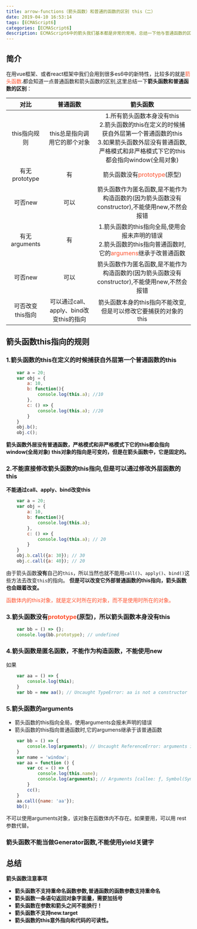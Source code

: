 ```yaml
---
title: arrow-functions（箭头函数）和普通的函数的区别 this（二）
date: 2019-04-10 16:53:14
tags: [ECMAScript6]
categories: [ECMAScript6]
description: ECMAScript6中的箭头我们基本都是非常的常用，总结一下他与普通函数的区别和优点、确定。
---
```

## 简介

在用vue框架、或者react框架中我们会用到很多es6中的新特性，比较多的就是<font color="#ff502c">箭头函数</font>.都会知道一点普通函数和箭头函数的区别,这里总结一下**箭头函数和普通函数的区别**：

|      对比     |      普通函数      |     箭头函数     |
|:------------:|:-------------:|:-------------:|
| this指向规则 |  this总是指向调用它的那个对象| 1.所有箭头函数本身没有this </br>2.箭头函数的this在定义的时候捕获自外层第一个普通函数的this </br> 3.如果箭头函数外层没有普通函数,严格模式和非严格模式下它的this都会指向window(全局对象) |
| 有无prototype |   有   | 箭头函数没有<font color="#ff502c">prototype</font>(原型) |
| 可否new |   可以   | 箭头函数作为匿名函数,是不能作为构造函数的(因为箭头函数没有constructor),不能使用new,不然会报错 |
| 有无arguments |   有   | 1.箭头函数的this指向全局,使用会报未声明的错误 </br> 2.箭头函数的this指向普通函数时,它的<font color="#ff502c">argumens</font>继承于改普通函数 |
| 可否new |   可以   | 箭头函数作为匿名函数,是不能作为构造函数的(因为箭头函数没有constructor),不能使用new,不然会报错 |
| 可否改变this指向 |   可以通过call、apply、bind改变this的指向  | 箭头函数本身的this指向不能改变,但是可以修改它要捕获的对象的this |

## 箭头函数this指向的规则

### 1.箭头函数的this在定义的时候捕获自外层第一个普通函数的this

```javascript
    var a = 20;
    var obj = {
        a: 10,
        b: function(){
            console.log(this.a); //10
        },
        c: () => {
            console.log(this.a); //20
        }
    }
    obj.b(); 
    obj.c();
```

**箭头函数外层没有普通函数，严格模式和非严格模式下它的this都会指向window(全局对象)**
**this对象的指向是可变的，但是在箭头函数中，它是固定的。**

### 2.不能直接修改箭头函数的this指向,但是可以通过修改外层函数的this

**不能通过call、apply、bind改变this**

```javascript 
    var a = 20;
    var obj = {
        a: 10,
        b: function(){
            console.log(this.a); 
        },
        c: () => {
            console.log(this.a); // 20
        }
    }
    obj.b.call({a: 30}); // 30
    obj.c.call({a: 40}); // 20
```

由于箭头函数**没有**自己的`this`，所以当然也就不能用`call()`、`apply()`、`bind()`这些方法去改变`this`的指向。
**但是可以改变它外部普通函数的this指向，箭头函数也会跟着改变。**

<font color="#ff502c">函数体内的this对象，就是定义时所在的对象，而不是使用时所在的对象。</font>

### 3.箭头函数没有<font color="#ff502c">prototype</font>(原型)，所以箭头函数本身没有this

```javascript
    var bb = () => {};
    console.log(bb.prototype); // undefined
```

### 4.箭头函数是匿名函数，不能作为构造函数，不能使用new

如果
```javascript
    var aa = () => {
        console.log(this);
    }
    var bb = new aa(); // Uncaught TypeError: aa is not a constructor
```

### 5.箭头函数的arguments

- 箭头函数的this指向全局，使用arguments会报未声明的错误
- 箭头函数的this指向普通函数时,它的argumens继承于该普通函数

```javascript
    var bb = () => {
        console.log(arguments); // Uncaught ReferenceError: arguments is not defined
    }
    var name = 'window';
    var aa = function () {
        var cc = () => {
            console.log(this.name);
            console.log(arguments); // Arguments [callee: ƒ, Symbol(Symbol.iterator): ƒ]
        }
        cc();
    }
    aa.call({name: 'aa'});
    bb();
```

不可以使用arguments对象，该对象在函数体内不存在。如果要用，可以用 rest 参数代替。

### 箭头函数不能当做Generator函数,不能使用yield关键字

## 总结

**箭头函数注意事项**

- **箭头函数不支持重命名函数参数,普通函数的函数参数支持重命名**
- **箭头函数一条语句返回对象字面量，需要加括号**
- **箭头函数在参数和箭头之间不能换行！**
- **箭头函数不支持new.target**
- **箭头函数的this意外指向和代码的可读性。**